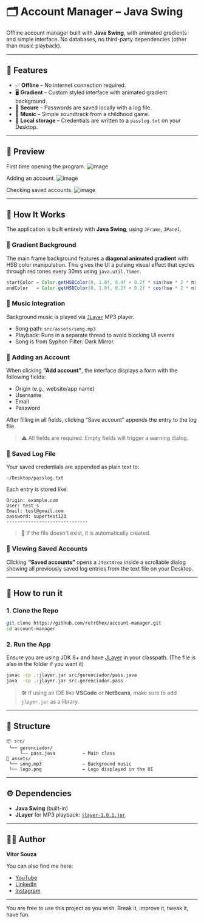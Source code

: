 
# 🗂️ Account Manager – Java Swing

Offline account manager built with **Java Swing**, with animated gradients and simple interface. No databases, no third-party dependencies (other than music playback).

---

## 🎯 Features

- ✅ **Offline** – No internet connection required.
- 🖥️ **Gradient** – Custom styled interface with animated gradient background.
- 🔐 **Secure** – Passwords are saved locally with a log file.
- 🎵 **Music** – Simple soundtrack from a childhood game.
- 📜 **Local storage** – Credentials are written to a `passlog.txt` on your Desktop.

---

## 📸 Preview

First time opening the program.
![image](https://github.com/user-attachments/assets/47af9a43-48a0-4c07-8605-8853a92ed2fc)

Adding an account.
![image](https://github.com/user-attachments/assets/96b0474b-3b05-498d-bcff-9bf6a8882b85)

Checking saved accounts.
![image](https://github.com/user-attachments/assets/3e0e0f96-54b1-459c-9020-ee6c2256efb3)

---

## 🧠 How It Works

The application is built entirely with **Java Swing**, using `JFrame`, `JPanel`.

### 🔄 Gradient Background

The main frame background features a **diagonal animated gradient** with HSB color manipulation. This gives the UI a pulsing visual effect that cycles through red tones every 30ms using `java.util.Timer`.

```java
startColor = Color.getHSBColor(0, 1.0f, 0.4f + 0.2f * sin(hue * 2 * π));
endColor   = Color.getHSBColor(0, 1.0f, 0.2f + 0.2f * cos(hue * 2 * π));
```

### 🎵 Music Integration

Background music is played via [`JLayer`](http://www.javazoom.net/javalayer/javalayer.html) MP3 player.

- Song path: `src/assets/song.mp3`
- Playback: Runs in a separate thread to avoid blocking UI events
- Song is from Syphon Filter: Dark Mirror.

### 📝 Adding an Account

When clicking **“Add account”**, the interface displays a form with the following fields:

- Origin (e.g., website/app name)
- Username
- Email
- Password

After filling in all fields, clicking “Save account” appends the entry to the log file.

> ⚠️ All fields are required. Empty fields will trigger a warning dialog.

### 📂 Saved Log File

Your saved credentials are appended as plain text to:

```
~/Desktop/passlog.txt
```

Each entry is stored like:

```
Origin: example.com
User: test_s
Email: test@gmail.com
password: supertest123
------------------------------
```

> 📁 If the file doesn't exist, it is automatically created.

### 📖 Viewing Saved Accounts

Clicking **“Saved accounts”** opens a `JTextArea` inside a scrollable dialog showing all previously saved log entries from the text file on your Desktop.

---

## 🚀 How to run it

### 1. Clone the Repo

```bash
git clone https://github.com/retr0hex/account-manager.git
cd account-manager
```

### 2. Run the App

Ensure you are using JDK 8+ and have [JLayer](http://www.javazoom.net/javalayer/javalayer.html) in your classpath. (The file is also in the folder if you want it)

```bash
javac -cp .:jlayer.jar src/gerenciador/pass.java
java  -cp .:jlayer.jar src.gerenciador.pass
```

> 🛠 If using an IDE like **VSCode** or **NetBeans**, make sure to add `jlayer.jar` as a library.

---

## 📁 Structure

```
📦 src/
 └── gerenciador/
     └── pass.java          ← Main class
📂 assets/
 └── song.mp3               ← Background music
 └── logo.png               ← Logo displayed in the UI
```

---

## ⚙️ Dependencies

- **Java Swing** (built-in)
- **JLayer** for MP3 playback: [`jlayer-1.0.1.jar`](http://www.javazoom.net/javalayer/javalayer.html)

---


## 👨‍💻 Author

**Vitor Souza**  

You can also find me here:

- [YouTube](https://www.youtube.com/channel/UCShSeONE08BE3c2Vw_F2hlA)
- [LinkedIn](https://www.linkedin.com/in/vitorsouzaretr0/)
- [Instagram](https://instagram.com/bbydlux)

---

You are free to use this project as you wish. Break it, improve it, tweak it, have fun.
